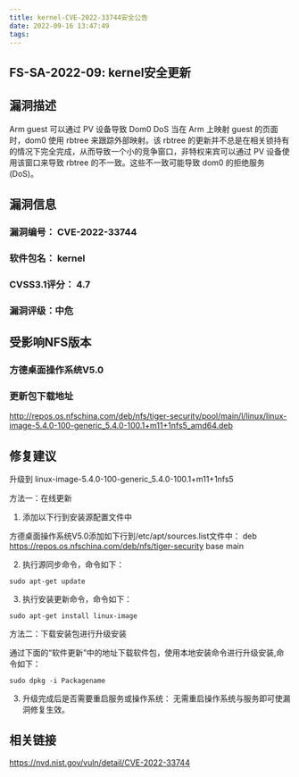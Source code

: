 ```yaml
---
title: kernel-CVE-2022-33744安全公告
date: 2022-09-16 13:47:49
tags:
---
```

## FS-SA-2022-09: kernel安全更新

## 漏洞描述

Arm guest 可以通过 PV 设备导致 Dom0 DoS 当在 Arm 上映射 guest 的页面时，dom0 使用 rbtree 来跟踪外部映射。该 rbtree 的更新并不总是在相关锁持有的情况下完全完成，从而导致一个小的竞争窗口，非特权来宾可以通过 PV 设备使用该窗口来导致 rbtree 的不一致。这些不一致可能导致 dom0 的拒绝服务 (DoS)。

## 漏洞信息

###    漏洞编号： CVE-2022-33744

###    软件包名： kernel

###    CVSS3.1评分： 4.7

###    漏洞评级：中危

## 受影响NFS版本

###    方德桌面操作系统V5.0

### 更新包下载地址

http://repos.os.nfschina.com/deb/nfs/tiger-security/pool/main/l/linux/linux-image-5.4.0-100-generic_5.4.0-100.1+m11+1nfs5_amd64.deb

## 修复建议

升级到 linux-image-5.4.0-100-generic_5.4.0-100.1+m11+1nfs5

方法一：在线更新

1. 添加以下行到安装源配置文件中

方德桌面操作系统V5.0添加如下行到/etc/apt/sources.list文件中：
deb https://repos.os.nfschina.com/deb/nfs/tiger-security base main

2. 执行源同步命令，命令如下：

```
sudo apt-get update
```

3. 执行安装更新命令，命令如下：

```
sudo apt-get install linux-image
```

方法二：下载安装包进行升级安装

通过下面的“软件更新”中的地址下载软件包，使用本地安装命令进行升级安装,命令如下：

```
sudo dpkg -i Packagename
```

3. 升级完成后是否需要重启服务或操作系统：
   无需重启操作系统与服务即可使漏洞修复生效。

## 相关链接

https://nvd.nist.gov/vuln/detail/CVE-2022-33744
